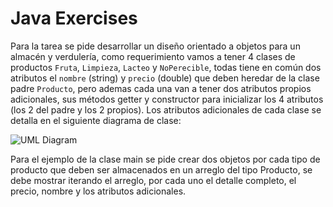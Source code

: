 # Java Exercises

Para la tarea se pide desarrollar un diseño orientado a objetos para un almacén y verdulería, como requerimiento vamos a tener 4 clases de productos ```Fruta```, ```Limpieza```, ```Lacteo``` y ```NoPerecible```, todas tiene en común dos atributos el ```nombre``` (string) y ```precio``` (double) que deben heredar de la clase padre ```Producto```, pero ademas cada una van a tener dos atributos propios adicionales, sus métodos getter y constructor para inicializar los 4 atributos (los 2 del padre y los 2 propios). Los atributos adicionales de cada clase se detalla en el siguiente diagrama de clase:

<img src="https://img-c.udemycdn.com/redactor/raw/assignment/2021-08-28_19-22-17-e3ac1ad3a71ccbc424a6186f381a637d.png" alt="UML Diagram">

Para el ejemplo de la clase main se pide crear dos objetos por cada tipo de producto que deben ser almacenados en un arreglo del tipo Producto, se debe mostrar iterando el arreglo, por cada uno el detalle completo, el precio, nombre y los atributos adicionales.